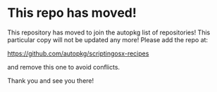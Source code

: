 This repo has moved!
====================

This repository has moved to join the autopkg list of repositories! This particular copy will not be updated any more! Please add the repo at:

https://github.com/autopkg/scriptingosx-recipes

and remove this one to avoid conflicts.

Thank you and see you there!

